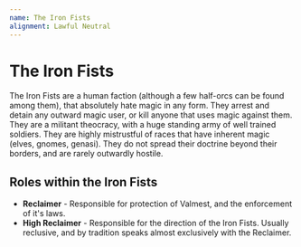 ```yaml
---
name: The Iron Fists
alignment: Lawful Neutral
---
```


# The Iron Fists
The Iron Fists are a human faction (although a few half-orcs can be found among them), that absolutely hate magic in any form.  They arrest and detain any outward magic user, or kill anyone that uses magic against them.  They are a militant theocracy, with a huge standing army of well trained soldiers.  They are highly mistrustful of races that have inherent magic (elves, gnomes, genasi).  They do not spread their doctrine beyond their borders, and are rarely outwardly hostile.

## Roles within the Iron Fists
* **Reclaimer** - Responsible for protection of Valmest, and the enforcement of it's laws.
* **High Reclaimer** - Responsible for the direction of the Iron Fists. Usually reclusive, and by tradition speaks almost exclusively with the Reclaimer. 